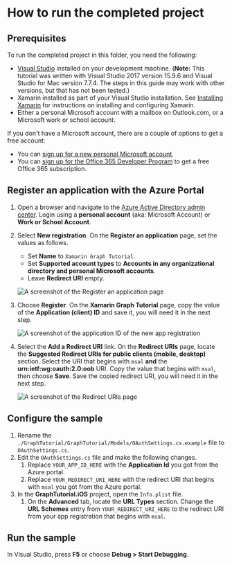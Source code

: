 # How to run the completed project

## Prerequisites

To run the completed project in this folder, you need the following:

- [Visual Studio](https://visualstudio.microsoft.com/vs/) installed on your development machine. (**Note:** This tutorial was written with Visual Studio 2017 version 15.9.6 and Visual Studio for Mac version 7.7.4. The steps in this guide may work with other versions, but that has not been tested.)
- Xamarin installed as part of your Visual Studio installation. See [Installing Xamarin](https://docs.microsoft.com/xamarin/cross-platform/get-started/installation) for instructions on installing and configuring Xamarin.
- Either a personal Microsoft account with a mailbox on Outlook.com, or a Microsoft work or school account.

If you don't have a Microsoft account, there are a couple of options to get a free account:

- You can [sign up for a new personal Microsoft account](https://signup.live.com/signup?wa=wsignin1.0&rpsnv=12&ct=1454618383&rver=6.4.6456.0&wp=MBI_SSL_SHARED&wreply=https://mail.live.com/default.aspx&id=64855&cbcxt=mai&bk=1454618383&uiflavor=web&uaid=b213a65b4fdc484382b6622b3ecaa547&mkt=E-US&lc=1033&lic=1).
- You can [sign up for the Office 365 Developer Program](https://developer.microsoft.com/office/dev-program) to get a free Office 365 subscription.

## Register an application with the Azure Portal

1. Open a browser and navigate to the [Azure Active Directory admin center](https://aad.portal.azure.com). Login using a **personal account** (aka: Microsoft Account) or **Work or School Account**.

1. Select **New registration**. On the **Register an application** page, set the values as follows.

    - Set **Name** to `Xamarin Graph Tutorial`.
    - Set **Supported account types** to **Accounts in any organizational directory and personal Microsoft accounts**.
    - Leave **Redirect URI** empty.

    ![A screenshot of the Register an application page](./images/aad-register-an-app.png)

1. Choose **Register**. On the **Xamarin Graph Tutorial** page, copy the value of the **Application (client) ID** and save it, you will need it in the next step.

    ![A screenshot of the application ID of the new app registration](./images/aad-application-id.png)

1. Select the **Add a Redirect URI** link. On the **Redirect URIs** page, locate the **Suggested Redirect URIs for public clients (mobile, desktop)** section. Select the URI that begins with `msal` **and** the **urn:ietf:wg:oauth:2.0:oob** URI. Copy the value that begins with `msal`, then choose **Save**. Save the copied redirect URI, you will need it in the next step.

    ![A screenshot of the Redirect URIs page](./images/aad-redirect-uris.png)

## Configure the sample

1. Rename the `./GraphTutorial/GraphTutorial/Models/OAuthSettings.cs.example` file to `OAuthSettings.cs`.
1. Edit the `OAuthSettings.cs` file and make the following changes.
    1. Replace `YOUR_APP_ID_HERE` with the **Application Id** you got from the Azure portal.
    1. Replace `YOUR_REDIRECT_URI_HERE` with the redirect URI that begins with `msal` you got from the Azure portal.
1. In the **GraphTutorial.iOS** project, open the `Info.plist` file.
    1. On the **Advanced** tab, locate the **URL Types** section. Change the **URL Schemes** entry from `YOUR_REDIRECT_URI_HERE` to the redirect URI from your app registration that begins with `msal`.

## Run the sample

In Visual Studio, press **F5** or choose **Debug > Start Debugging**.